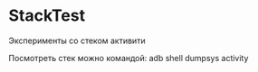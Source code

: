 # StackTest
Эксперименты со стеком активити

Посмотреть стек можно командой: adb shell dumpsys activity
